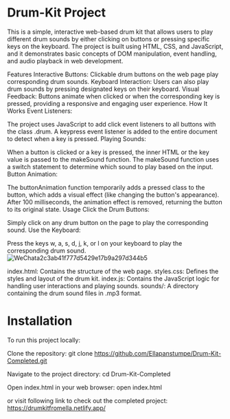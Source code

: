 # Drum-Kit Project

This is a simple, interactive web-based drum kit that allows users to play different drum sounds by either clicking on buttons or pressing specific keys on the keyboard. The project is built using HTML, CSS, and JavaScript, and it demonstrates basic concepts of DOM manipulation, event handling, and audio playback in web development.

Features
Interactive Buttons: Clickable drum buttons on the web page play corresponding drum sounds.
Keyboard Interaction: Users can also play drum sounds by pressing designated keys on their keyboard.
Visual Feedback: Buttons animate when clicked or when the corresponding key is pressed, providing a responsive and engaging user experience.
How It Works
Event Listeners:

The project uses JavaScript to add click event listeners to all buttons with the class .drum.
A keypress event listener is added to the entire document to detect when a key is pressed.
Playing Sounds:

When a button is clicked or a key is pressed, the inner HTML or the key value is passed to the makeSound function.
The makeSound function uses a switch statement to determine which sound to play based on the input.
Button Animation:

The buttonAnimation function temporarily adds a pressed class to the button, which adds a visual effect (like changing the button's appearance).
After 100 milliseconds, the animation effect is removed, returning the button to its original state.
Usage
Click the Drum Buttons:

Simply click on any drum button on the page to play the corresponding sound.
Use the Keyboard:

Press the keys w, a, s, d, j, k, or l on your keyboard to play the corresponding drum sound.
![WeChata2c3ab41f777d5429e17b9a297d344b5](https://github.com/user-attachments/assets/fbe0b722-18c8-4ce1-839d-aa6124ad59e3)

index.html: Contains the structure of the web page.
styles.css: Defines the styles and layout of the drum kit.
index.js: Contains the JavaScript logic for handling user interactions and playing sounds.
sounds/: A directory containing the drum sound files in .mp3 format.

# Installation

To run this project locally:

Clone the repository: git clone https://github.com/Ellapanstumpe/Drum-Kit-Completed.git

Navigate to the project directory: cd Drum-Kit-Completed

Open index.html in your web browser: open index.html

or visit following link to check out the completed project:
 https://drumkitfromella.netlify.app/ 
